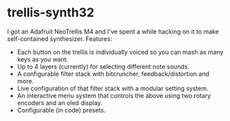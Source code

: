 # trellis-synth32

I got an Adafruit NeoTrellis M4 and I've spent a while hacking on it to make self-contained synthesizer. Features:

- Each button on the trellis is individually voiced so you can mash as many keys as you want.
- Up to 4 layers (currently) for selecting different note sounds.
- A configurable filter stack with bitcruncher, feedback/distortion and more.
- Live configuration of that filter stack with a modular setting system.
- An interactive menu system that controls the above using two rotary encoders and an oled display.
- Configurable (in code) presets.

